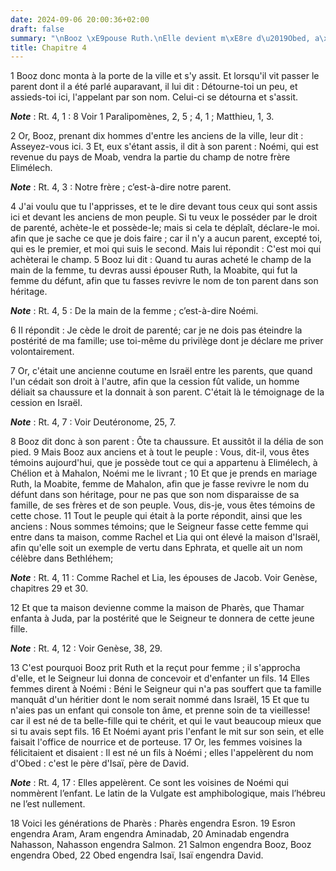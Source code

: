 ```yaml
---
date: 2024-09-06 20:00:36+02:00
draft: false
summary: "\nBooz \xE9pouse Ruth.\nElle devient m\xE8re d\u2019Obed, a\xEFeule de David.\n"
title: Chapitre 4
---
```





1 Booz donc monta à la porte de la ville et s'y assit. Et lorsqu'il vit passer le parent dont il a été parlé auparavant, il lui dit : Détourne-toi un peu, et assieds-toi ici, l'appelant par son nom. Celui-ci se détourna et s'assit.

***Note*** :  Rt. 4, 1 : 8 Voir 1 Paralipomènes, 2, 5 ; 4, 1 ; Matthieu, 1, 3.

2 Or, Booz, prenant dix hommes d'entre les anciens de la ville, leur dit : Asseyez-vous ici. 3 Et, eux s'étant assis, il dit à son parent : Noémi, qui est revenue du pays de Moab, vendra la partie du champ de notre frère Elimélech.

***Note*** :  Rt. 4, 3 : Notre frère ; c’est-à-dire notre parent.

4 J'ai voulu que tu l'apprisses, et te le dire devant tous ceux qui sont assis ici et devant les anciens de mon peuple. Si tu veux le posséder par le droit de parenté, achète-le et possède-le; mais si cela te déplaît, déclare-le moi. afin que je sache ce que je dois faire ; car il n'y a aucun parent, excepté toi, qui es le premier, et moi qui suis le second. Mais lui répondit : C'est moi qui achèterai le champ. 5 Booz lui dit : Quand tu auras acheté le champ de la main de la femme, tu devras aussi épouser Ruth, la Moabite, qui fut la femme du défunt, afin que tu fasses revivre le nom de ton parent dans son héritage.

***Note*** :  Rt. 4, 5 : De la main de la femme ; c’est-à-dire Noémi.

6 Il répondit : Je cède le droit de parenté; car je ne dois pas éteindre la postérité de ma famille; use toi-même du privilège dont je déclare me priver volontairement.


7 Or, c'était une ancienne coutume en Israël entre les parents, que quand l'un cédait son droit à l'autre, afin que la cession fût valide, un homme déliait sa chaussure et la donnait à son parent. C'était là le témoignage de la cession en Israël.

***Note*** :  Rt. 4, 7 : Voir Deutéronome, 25, 7.

8 Booz dit donc à son parent : Ôte ta chaussure. Et aussitôt il la délia de son pied. 9 Mais Booz aux anciens et à tout le peuple : Vous, dit-il, vous êtes témoins aujourd'hui, que je possède tout ce qui a appartenu à Elimélech, à Chélion et à Mahalon, Noémi me le livrant ; 10 Et que je prends en mariage Ruth, la Moabite, femme de Mahalon, afin que je fasse revivre le nom du défunt dans son héritage, pour ne pas que son nom disparaisse de sa famille, de ses frères et de son peuple. Vous, dis-je, vous êtes témoins de cette chose. 11 Tout le peuple qui était à la porte répondit, ainsi que les anciens : Nous sommes témoins; que le Seigneur fasse cette femme qui entre dans ta maison, comme Rachel et Lia qui ont élevé la maison d'Israël, afin qu'elle soit un exemple de vertu dans Ephrata, et quelle ait un nom célèbre dans Bethléhem;

***Note*** :  Rt. 4, 11 : Comme Rachel et Lia, les épouses de Jacob. Voir Genèse, chapitres 29 et 30.

12 Et que ta maison devienne comme la maison de Pharès, que Thamar enfanta à Juda, par la postérité que le Seigneur te donnera de cette jeune fille.

***Note*** :  Rt. 4, 12 : Voir Genèse, 38, 29.


13 C'est pourquoi Booz prit Ruth et la reçut pour femme ; il s'approcha d'elle, et le Seigneur lui donna de concevoir et d'enfanter un fils. 14 Elles femmes dirent à Noémi : Béni le Seigneur qui n'a pas souffert que ta famille manquât d'un héritier dont le nom serait nommé dans Israël, 15 Et que tu n'aies pas un enfant qui console ton âme, et prenne soin de ta vieillesse! car il est né de ta belle-fille qui te chérit, et qui le vaut beaucoup mieux que si tu avais sept fils. 16 Et Noémi ayant pris l'enfant le mit sur son sein, et elle faisait l'office de nourrice et de porteuse. 17 Or, les femmes voisines la félicitaient et disaient : Il est né un fils à Noémi ; elles l'appelèrent du nom d'Obed : c'est le père d'Isaï, père de David.

***Note*** :  Rt. 4, 17 : Elles appelèrent. Ce sont les voisines de Noémi qui nommèrent l’enfant. Le latin de la Vulgate est amphibologique, mais l’hébreu ne l’est nullement.


18 Voici les générations de Pharès : Pharès engendra Esron. 19 Esron engendra Aram, Aram engendra Aminadab, 20 Aminadab engendra Nahasson, Nahasson engendra Salmon. 21 Salmon engendra Booz, Booz engendra Obed, 22 Obed engendra Isaï, Isaï engendra David.
